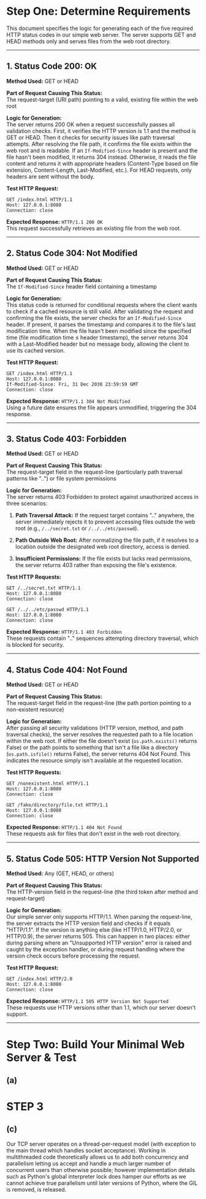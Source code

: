 # Step One: Determine Requirements

This document specifies the logic for generating each of the five required HTTP status codes in our simple web server. The server supports GET and HEAD methods only and serves files from the web root directory.

---

## 1. Status Code 200: OK

**Method Used:** GET or HEAD

**Part of Request Causing This Status:**  
The request-target (URI path) pointing to a valid, existing file within the web root

**Logic for Generation:**  
The server returns 200 OK when a request successfully passes all validation checks. First, it verifies the HTTP version is 1.1 and the method is GET or HEAD. Then it checks for security issues like path traversal attempts. After resolving the file path, it confirms the file exists within the web root and is readable. If an `If-Modified-Since` header is present and the file hasn't been modified, it returns 304 instead. Otherwise, it reads the file content and returns it with appropriate headers (Content-Type based on file extension, Content-Length, Last-Modified, etc.). For HEAD requests, only headers are sent without the body.

**Test HTTP Request:**
```http
GET /index.html HTTP/1.1
Host: 127.0.0.1:8080
Connection: close

```

**Expected Response:** `HTTP/1.1 200 OK`  
This request successfully retrieves an existing file from the web root.

---

## 2. Status Code 304: Not Modified

**Method Used:** GET or HEAD

**Part of Request Causing This Status:**  
The `If-Modified-Since` header field containing a timestamp

**Logic for Generation:**  
This status code is returned for conditional requests where the client wants to check if a cached resource is still valid. After validating the request and confirming the file exists, the server checks for an `If-Modified-Since` header. If present, it parses the timestamp and compares it to the file's last modification time. When the file hasn't been modified since the specified time (file modification time ≤ header timestamp), the server returns 304 with a Last-Modified header but no message body, allowing the client to use its cached version.

**Test HTTP Request:**
```http
GET /index.html HTTP/1.1
Host: 127.0.0.1:8080
If-Modified-Since: Fri, 31 Dec 2030 23:59:59 GMT
Connection: close

```

**Expected Response:** `HTTP/1.1 304 Not Modified`  
Using a future date ensures the file appears unmodified, triggering the 304 response.

---

## 3. Status Code 403: Forbidden

**Method Used:** GET or HEAD

**Part of Request Causing This Status:**  
The request-target field in the request-line (particularly path traversal patterns like "..") or file system permissions

**Logic for Generation:**  
The server returns 403 Forbidden to protect against unauthorized access in three scenarios:

1. **Path Traversal Attack:** If the request target contains ".." anywhere, the server immediately rejects it to prevent accessing files outside the web root (e.g., `/../secret.txt` or `/../../etc/passwd`).

2. **Path Outside Web Root:** After normalizing the file path, if it resolves to a location outside the designated web root directory, access is denied.

3. **Insufficient Permissions:** If the file exists but lacks read permissions, the server returns 403 rather than exposing the file's existence.

**Test HTTP Requests:**
```http
GET /../secret.txt HTTP/1.1
Host: 127.0.0.1:8080
Connection: close

```

```http
GET /../../etc/passwd HTTP/1.1
Host: 127.0.0.1:8080
Connection: close

```

**Expected Response:** `HTTP/1.1 403 Forbidden`  
These requests contain ".." sequences attempting directory traversal, which is blocked for security.

---

## 4. Status Code 404: Not Found

**Method Used:** GET or HEAD

**Part of Request Causing This Status:**  
The request-target field in the request-line (the path portion pointing to a non-existent resource)

**Logic for Generation:**  
After passing all security validations (HTTP version, method, and path traversal checks), the server resolves the requested path to a file location within the web root. If either the file doesn't exist (`os.path.exists()` returns False) or the path points to something that isn't a file like a directory (`os.path.isfile()` returns False), the server returns 404 Not Found. This indicates the resource simply isn't available at the requested location.

**Test HTTP Requests:**
```http
GET /nonexistent.html HTTP/1.1
Host: 127.0.0.1:8080
Connection: close

```

```http
GET /fake/directory/file.txt HTTP/1.1
Host: 127.0.0.1:8080
Connection: close

```

**Expected Response:** `HTTP/1.1 404 Not Found`  
These requests ask for files that don't exist in the web root directory.

---

## 5. Status Code 505: HTTP Version Not Supported

**Method Used:** Any (GET, HEAD, or others)

**Part of Request Causing This Status:**  
The HTTP-version field in the request-line (the third token after method and request-target)

**Logic for Generation:**  
Our simple server only supports HTTP/1.1. When parsing the request-line, the server extracts the HTTP version field and checks if it equals "HTTP/1.1". If the version is anything else (like HTTP/1.0, HTTP/2.0, or HTTP/0.9), the server returns 505. This can happen in two places: either during parsing where an "Unsupported HTTP version" error is raised and caught by the exception handler, or during request handling where the version check occurs before processing the request.

**Test HTTP Request:**

```http
GET /index.html HTTP/2.0
Host: 127.0.0.1:8080
Connection: close

```

**Expected Response:** `HTTP/1.1 505 HTTP Version Not Supported`  
These requests use HTTP versions other than 1.1, which our server doesn't support.

---


# Step Two: Build Your Minimal Web Server & Test

## (a)



# STEP 3

## (c)
Our TCP server operates on a thread-per-request model (with exception to the main thread which handles socket acceptance). Working in multithreaded code theoretically allows us to add both concurrency and parallelism letting us accept and handle a much larger number of concurrent users than otherwise possible; however implementation details such as Python's global interpreter lock does hamper our efforts as we cannot achieve true parallelism until later versions of Python, where the GIL is removed, is released.